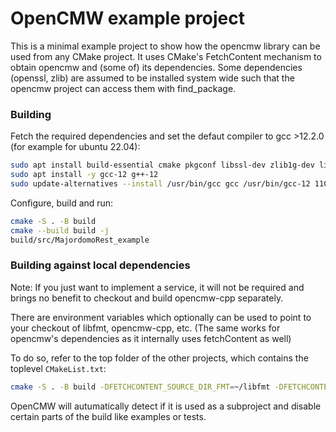# OpenCMW example project

This is a minimal example project to show how the opencmw library can be used from any CMake project.
It uses CMake's FetchContent mechanism to obtain opencmw and (some of) its dependencies.
Some dependencies (openssl, zlib) are assumed to be installed system wide such that the opencmw project can access them with find_package.

### Building

Fetch the required dependencies and set the defaut compiler to gcc >12.2.0 (for example for ubuntu 22.04):

```bash
sudo apt install build-essential cmake pkgconf libssl-dev zlib1g-dev libbrotli-dev
sudo apt install -y gcc-12 g++-12
sudo update-alternatives --install /usr/bin/gcc gcc /usr/bin/gcc-12 110 --slave /usr/bin/g++ g++ /usr/bin/g++-12 --slave /usr/bin/gcov gcov /usr/bin/gcov-12
```

Configure, build and run:

```bash
cmake -S . -B build
cmake --build build -j
build/src/MajordomoRest_example
```

### Building against local dependencies

Note: If you just want to implement a service, it will not be required and brings no benefit to checkout and build opencmw-cpp separately.

There are environment variables which optionally can be used to point to your checkout of libfmt, opencmw-cpp, etc.
(The same works for opencmw's dependencies as it internally uses fetchContent as well)

To do so, refer to the top folder of the other projects, which contains the toplevel `CMakeList.txt`:

```bash
cmake -S . -B build -DFETCHCONTENT_SOURCE_DIR_FMT=~/libfmt -DFETCHCONTENT_SOURCE_DIR_OPENCMW-CPP=~/opencmw-cpp
```

OpenCMW will autumatically detect if it is used as a subproject and disable certain parts of the build like examples or tests.
